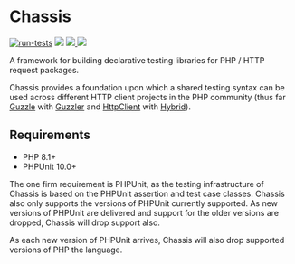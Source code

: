 # Chassis

[![run-tests](https://github.com/blastcloud/chassis/actions/workflows/run-tests.yml/badge.svg)](https://github.com/blastcloud/chassis/actions/workflows/run-tests.yml)
<img src="https://poser.pugx.org/blastcloud/chassis/v/stable" />
<a href="https://codeclimate.com/github/blastcloud/chassis/maintainability">
<img src="https://api.codeclimate.com/v1/badges/3f5e4fa71bd03ce8424f/maintainability" />
</a>
<a href="https://github.com/blastcloud/chassis/blob/master/LICENSE.md">
<img src="https://poser.pugx.org/blastcloud/chassis/license" />
</a>
    
A framework for building declarative testing libraries for PHP / HTTP request packages.

Chassis provides a foundation upon which a shared testing syntax can be used across different HTTP client projects in the PHP community (thus far [Guzzle](http://docs.guzzlephp.org/en/stable/) with [Guzzler](https://guzzler.dev) and [HttpClient](https://symfony.com/components/HttpClient) with [Hybrid](https://hybrid.guzzler.dev)).

## Requirements

- PHP 8.1+
- PHPUnit 10.0+

The one firm requirement is PHPUnit, as the testing infrastructure of Chassis is based on the PHPUnit assertion and test case classes. Chassis also only supports the versions of PHPUnit currently supported. As new versions of PHPUnit are delivered and support for the older versions are dropped, Chassis will drop support also.

As each new version of PHPUnit arrives, Chassis will also drop supported versions of PHP the language.
